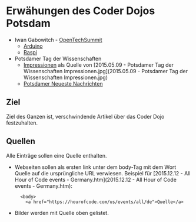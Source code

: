 Erwähungen des Coder Dojos Potsdam
==================================

- Iwan Gabowitch - [OpenTechSummit](http://2015.opentechsummit.net/)
  - [Arduino](https://www.flickr.com/photos/qubodup/17850257771/) 
  - [Raspi](https://www.flickr.com/photos/qubodup/17849765465/)
- Potsdamer Tag der Wissenschaften
  - [Impressionen](http://www.uni-potsdam.de/up-entdecken/up-erleben/potsdamer-tag-der-wissenschaft/impressionen.html) als Quelle von [2015.05.09 - Potsdamer Tag der Wissenschaften Impressionen.jpg](2015.05.09 - Potsdamer Tag der Wissenschaften Impressionen.jpg)
  - [Potsdamer Neueste Nachrichten](http://www.pnn.de/campus/964418/)

Ziel
----

Ziel des Ganzen ist, verschwindende Artikel über das Coder Dojo festzuhalten.

Quellen
-------
Alle Einträge sollen eine Quelle enthalten. 

- Webseiten sollen als ersten link unter dem body-Tag mit dem Wort Quelle auf die ursprüngliche URL verwiesen. Beispiel für [2015.12.12 - All Hour of Code events - Germany.htm](2015.12.12 - All Hour of Code events - Germany.htm):

        <body>
          <a href="https://hourofcode.com/us/events/all/de">Quelle</a>

- Bilder werden mit Quelle oben gelistet.